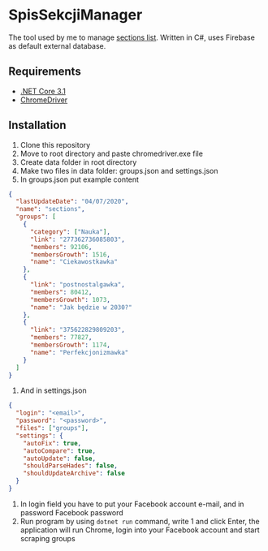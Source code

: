 # SpisSekcjiManager

The tool used by me to manage [sections list](https://sekcje.github.io/). Written in C#, uses Firebase as default external database.

## Requirements

- [.NET Core 3.1](https://dotnet.microsoft.com/download)
- [ChromeDriver](https://chromedriver.chromium.org/downloads)

## Installation

1. Clone this repository
2. Move to root directory and paste chromedriver.exe file
3. Create data folder in root directory
4. Make two files in data folder: groups.json and settings.json
5. In groups.json put example content

```json
{
  "lastUpdateDate": "04/07/2020",
  "name": "sections",
  "groups": [
    {
      "category": ["Nauka"],
      "link": "277362736085803",
      "members": 92106,
      "membersGrowth": 1516,
      "name": "Ciekawostkawka"
    },
    {
      "link": "postnostalgawka",
      "members": 80412,
      "membersGrowth": 1073,
      "name": "Jak będzie w 2030?"
    },
    {
      "link": "375622829809203",
      "members": 77827,
      "membersGrowth": 1174,
      "name": "Perfekcjonizmawka"
    }
  ]
}
```

1. And in settings.json

```json
{
  "login": "<email>",
  "password": "<password>",
  "files": ["groups"],
  "settings": {
    "autoFix": true,
    "autoCompare": true,
    "autoUpdate": false,
    "shouldParseHades": false,
    "shouldUpdateArchive": false
  }
}
```

1. In login field you have to put your Facebook account e-mail, and in password Facebook password
2. Run program by using `dotnet run` command, write 1 and click Enter, the application will run Chrome, login into your Facebook account and start scraping groups
